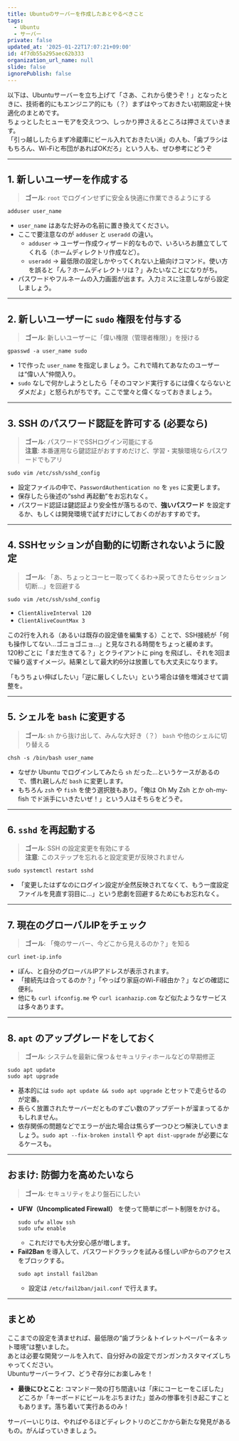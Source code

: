 ```yaml
---
title: Ubuntuのサーバーを作成したあとやるべきこと
tags:
  - Ubuntu
  - サーバー
private: false
updated_at: '2025-01-22T17:07:21+09:00'
id: 4f7db55a295aec62b333
organization_url_name: null
slide: false
ignorePublish: false
---
```


以下は、Ubuntuサーバーを立ち上げて「さあ、これから使うぞ！」となったときに、技術者的にもエンジニア的にも（？）まずはやっておきたい初期設定＋快適化のまとめです。  
ちょっとしたヒューモアを交えつつ、しっかり押さえるところは押さえていきます。  
「引っ越ししたらまず冷蔵庫にビール入れておきたい派」の人も、「歯ブラシはもちろん、Wi-Fiと布団があればOKだろ」という人も、ぜひ参考にどうぞ

---

## 1. 新しいユーザーを作成する
> **ゴール**: `root` でログインせずに安全＆快適に作業できるようにする

```shell
adduser user_name
```
- `user_name` はあなた好みの名前に置き換えてください。  
- ここで要注意なのが `adduser` と `useradd` の違い。  
  - `adduser` → ユーザー作成ウィザード的なもので、いろいろお膳立てしてくれる（ホームディレクトリ作成など）。  
  - `useradd` → 最低限の設定しかやってくれない上級向けコマンド。使い方を誤ると「ん？ホームディレクトリは？」みたいなことになりがち。  
- パスワードやフルネームの入力画面が出ます。入力ミスに注意しながら設定しましょう。

---

## 2. 新しいユーザーに `sudo` 権限を付与する
> **ゴール**: 新しいユーザーに「偉い権限（管理者権限）」を授ける

```shell
gpasswd -a user_name sudo
```
- 1で作った `user_name` を指定しましょう。これで晴れてあなたのユーザーは“偉い人”仲間入り。  
- `sudo` なしで何かしようとしたら「そのコマンド実行するには偉くならないとダメだよ」と怒られがちです。ここで堂々と偉くなっておきましょう。

---

## 3. SSH のパスワード認証を許可する (必要なら)
> **ゴール**: パスワードでSSHログイン可能にする  
> **注意**: 本番運用なら鍵認証がおすすめだけど、学習・実験環境ならパスワードでもアリ

```shell
sudo vim /etc/ssh/sshd_config
```
- 設定ファイルの中で、`PasswordAuthentication no` を `yes` に変更します。  
- 保存したら後述の“sshd 再起動”をお忘れなく。  
- パスワード認証は鍵認証より安全性が落ちるので、**強いパスワード** を設定するか、もしくは開発環境で試すだけにしておくのがおすすめです。

---

## 4. SSHセッションが自動的に切断されないように設定
> **ゴール**: 「あ、ちょっとコーヒー取ってくるわ→戻ってきたらセッション切断…」を回避する

```shell
sudo vim /etc/ssh/sshd_config
```
- `ClientAliveInterval 120`  
- `ClientAliveCountMax 3`  

この2行を入れる（あるいは既存の設定値を編集する）ことで、SSH接続が「何も操作してない…ゴニョゴニョ…」と見なされる時間をちょっと緩めます。  
120秒ごとに「まだ生きてる？」とクライアントに ping を飛ばし、それを3回まで繰り返すイメージ。結果として最大約6分は放置しても大丈夫になります。  

「もうちょい伸ばしたい」「逆に厳しくしたい」という場合は値を増減させて調整を。

---

## 5. シェルを `bash` に変更する
> **ゴール**: `sh` から抜け出して、みんな大好き（？） `bash` や他のシェルに切り替える

```shell
chsh -s /bin/bash user_name
```
- なぜか Ubuntu でログインしてみたら `sh` だった…というケースがあるので、慣れ親しんだ `bash` に変更します。  
- もちろん `zsh` や `fish` を使う選択肢もあり。「俺は Oh My Zsh とか oh-my-fish でド派手にいきたいぜ！」という人はそちらをどうぞ。

---

## 6. `sshd` を再起動する
> **ゴール**: SSH の設定変更を有効にする  
> **注意**: このステップを忘れると設定変更が反映されません

```shell
sudo systemctl restart sshd
```
- 「変更したはずなのにログイン設定が全然反映されてなくて、もう一度設定ファイルを見直す羽目に…」という悲劇を回避するためにもお忘れなく。

---

## 7. 現在のグローバルIPをチェック
> **ゴール**: 「俺のサーバー、今どこから見えるのか？」を知る

```shell
curl inet-ip.info
```
- ぽん、と自分のグローバルIPアドレスが表示されます。  
- 「接続先は合ってるのか？」「やっぱり家庭のWi-Fi経由か？」などの確認に便利。  
- 他にも `curl ifconfig.me` や `curl icanhazip.com` など似たようなサービスは多々あります。

---

## 8. `apt` のアップグレードをしておく
> **ゴール**: システムを最新に保つ＆セキュリティホールなどの早期修正

```shell
sudo apt update
sudo apt upgrade
```
- 基本的には `sudo apt update && sudo apt upgrade` とセットで走らせるのが定番。  
- 長らく放置されたサーバーだとものすごい数のアップデートが溜まってるかもしれません。  
- 依存関係の問題などでエラーが出た場合は焦らず一つひとつ解決していきましょう。`sudo apt --fix-broken install` や `apt dist-upgrade` が必要になるケースも。

---

## おまけ: 防御力を高めたいなら
> **ゴール**: セキュリティをより盤石にしたい

- **UFW（Uncomplicated Firewall）** を使って簡単にポート制限をかける。  
  ```shell
  sudo ufw allow ssh
  sudo ufw enable
  ```
  - これだけでも大分安心感が増します。  
- **Fail2Ban** を導入して、パスワードクラックを試みる怪しいIPからのアクセスをブロックする。  
  ```shell
  sudo apt install fail2ban
  ```
  - 設定は `/etc/fail2ban/jail.conf` で行えます。

---

## まとめ
ここまでの設定を済ませれば、最低限の“歯ブラシ＆トイレットペーパー＆ネット環境”は整いました。  
あとは必要な開発ツールを入れて、自分好みの設定でガンガンカスタマイズしちゃってください。  
Ubuntuサーバーライフ、どうぞ存分にお楽しみを！

- **最後にひとこと**: コマンド一発の打ち間違いは「床にコーヒーをこぼした」どころか「キーボードにビールをぶちまけた」並みの惨事を引き起こすこともあります。落ち着いて実行あるのみ！  

サーバーいじりは、やればやるほどディレクトリのどこかから新たな発見があるもの。がんばっていきましょう。  
